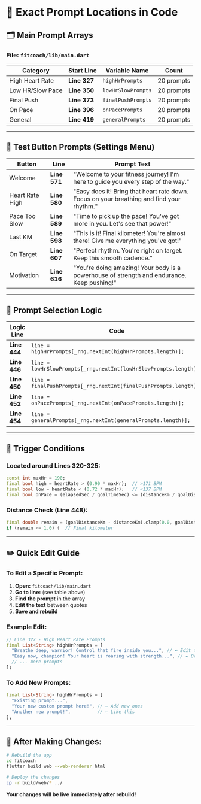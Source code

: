 # 📍 Exact Prompt Locations in Code

## 🗂️ **Main Prompt Arrays**

### **File:** `fitcoach/lib/main.dart`

| **Category** | **Start Line** | **Variable Name** | **Count** |
|--------------|----------------|-------------------|-----------|
| High Heart Rate | **Line 327** | `highHrPrompts` | 20 prompts |
| Low HR/Slow Pace | **Line 350** | `lowHrSlowPrompts` | 20 prompts |
| Final Push | **Line 373** | `finalPushPrompts` | 20 prompts |
| On Pace | **Line 396** | `onPacePrompts` | 20 prompts |
| General | **Line 419** | `generalPrompts` | 20 prompts |

---

## 🧪 **Test Button Prompts (Settings Menu)**

| **Button** | **Line** | **Prompt Text** |
|------------|----------|-----------------|
| Welcome | **Line 571** | "Welcome to your fitness journey! I'm here to guide you every step of the way." |
| Heart Rate High | **Line 580** | "Easy does it! Bring that heart rate down. Focus on your breathing and find your rhythm." |
| Pace Too Slow | **Line 589** | "Time to pick up the pace! You've got more in you. Let's see that power!" |
| Last KM | **Line 598** | "This is it! Final kilometer! You're almost there! Give me everything you've got!" |
| On Target | **Line 607** | "Perfect rhythm. You're right on target. Keep this smooth cadence." |
| Motivation | **Line 616** | "You're doing amazing! Your body is a powerhouse of strength and endurance. Keep pushing!" |

---

## 🔄 **Prompt Selection Logic**

| **Logic Line** | **Code** |
|----------------|----------|
| **Line 444** | `line = highHrPrompts[_rng.nextInt(highHrPrompts.length)];` |
| **Line 446** | `line = lowHrSlowPrompts[_rng.nextInt(lowHrSlowPrompts.length)];` |
| **Line 450** | `line = finalPushPrompts[_rng.nextInt(finalPushPrompts.length)];` |
| **Line 452** | `line = onPacePrompts[_rng.nextInt(onPacePrompts.length)];` |
| **Line 454** | `line = generalPrompts[_rng.nextInt(generalPrompts.length)];` |

---

## 🎯 **Trigger Conditions**

### **Located around Lines 320-325:**
```dart
const int maxHr = 190;
final bool high = heartRate > (0.90 * maxHr);  // >171 BPM
final bool low = heartRate < (0.72 * maxHr);   // <137 BPM
final bool onPace = (elapsedSec / goalTimeSec) <= (distanceKm / goalDistanceKm) + 0.03;
```

### **Distance Check (Line 448):**
```dart
final double remain = (goalDistanceKm - distanceKm).clamp(0.0, goalDistanceKm);
if (remain <= 1.0) {  // Final kilometer
```

---

## ✏️ **Quick Edit Guide**

### **To Edit a Specific Prompt:**
1. **Open:** `fitcoach/lib/main.dart`
2. **Go to line:** (see table above)
3. **Find the prompt** in the array
4. **Edit the text** between quotes
5. **Save and rebuild**

### **Example Edit:**
```dart
// Line 327 - High Heart Rate Prompts
final List<String> highHrPrompts = [
  "Breathe deep, warrior! Control that fire inside you...", // ← Edit this
  "Easy now, champion! Your heart is roaring with strength...", // ← Or this
  // ... more prompts
];
```

### **To Add New Prompts:**
```dart
final List<String> highHrPrompts = [
  "Existing prompt...",
  "Your new custom prompt here!", // ← Add new ones
  "Another new prompt!",          // ← Like this
];
```

---

## 🔧 **After Making Changes:**

```bash
# Rebuild the app
cd fitcoach
flutter build web --web-renderer html

# Deploy the changes
cp -r build/web/* ../
```

**Your changes will be live immediately after rebuild!**